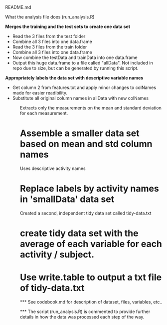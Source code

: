 README.md

What the analysis file does (run_analysis.R)

<B>Merges the training and the test sets to create one data set</B>
<ul>
<li>
Read the 3 files from the test folder
<li>
Combine all 3 files into one data.frame
<li>
Read the 3 files from the train folder
<li>
Combine all 3 files into one data.frame
<li>
Now combine the testData and trainData into one data.frame
<li>
Output this huge data.frame to a file called "allData". Not included in repo due
to size, but can be generated by running this script.
</ul>

<B>Appropriately labels the data set with descriptive variable names</B>
<ul>
<li>
Get column 2 from features.txt and apply minor changes to colNames made for easier readibility.
<li>
Substitute all original column names in allData with new colNames
<ul>

Extracts only the measurements on the mean and standard deviation for each measurement.
  # Assemble a smaller data set based on mean and std column names

Uses descriptive activity names
  # Replace labels by activity names in 'smallData' data set

Created a second, independent tidy data set called tidy-data.txt
  # create tidy data set with the average of each variable for each activity / subject.
  # Use write.table to output a txt file of tidy-data.txt

*** See codebook.md for description of dataset, files, variables, etc..

*** The script (run_analysis.R) is commented to provide further details in how the data was processed each step of the way.
